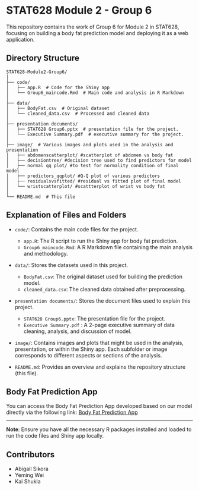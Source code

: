 
# STAT628 Module 2 - Group 6

This repository contains the work of Group 6 for Module 2 in STAT628, focusing on building a body fat prediction model and deploying it as a web application.

## Directory Structure

```
STAT628-Module2-Group6/
│
├── code/ 
│   ├── app.R  # Code for the Shiny app
│   └── Group6_maincode.Rmd  # Main code and analysis in R Markdown
│
├── data/ 
│   ├── BodyFat.csv  # Original dataset
│   └── cleaned_data.csv  # Processed and cleaned data
│
├── presentation documents/ 
│   ├── STAT628 Group6.pptx  # presentation file for the project.
│   └── Executive Summary.pdf  # executive summary for the project.
│
├── image/  # Various images and plots used in the analysis and presentation
│   ├── abdomenscatterplot/ #scatterplot of abdomen vs body fat
│   ├── decisiontree/ #decision tree used to find predictors for model
│   ├── normal qq plot/ #to test for normality condition of final model
│   ├── predictors_qqplot/ #Q-Q plot of various predictors
│   ├── residualsvsfitted/ #residual vs fitted plot of final model
│   └── wristscatterplot/ #scattterplot of wrist vs body fat
│
└── README.md  # This file
```

## Explanation of Files and Folders

- `code/`: Contains the main code files for the project.
    - `app.R`: The R script to run the Shiny app for body fat prediction.
    - `Group6_maincode.Rmd`: A R Markdown file containing the main analysis and methodology.

- `data/`: Stores the datasets used in this project.
    - `BodyFat.csv`: The original dataset used for building the prediction model.
    - `cleaned_data.csv`: The cleaned data obtained after preprocessing.
    
- `presentation documents/`: Stores the document files used to explain this project.
    - `STAT628 Group6.pptx`: The presentation file for the project.
    - `Executive Summary.pdf` : A 2-page executive summary of data cleaning, analysis, and discussion of model.

- `image/`: Contains images and plots that might be used in the analysis, presentation, or within the Shiny app. Each subfolder or image corresponds to different aspects or sections of the analysis.

- `README.md`: Provides an overview and explains the repository structure (this file).

## Body Fat Prediction App

You can access the Body Fat Prediction App developed based on our model directly via the following link:
[Body Fat Prediction App](https://bodyfatprediction.shinyapps.io/bodyfatprediction/)

---

**Note**: Ensure you have all the necessary R packages installed and loaded to run the code files and Shiny app locally.

## Contributors

- Abigail Sikora
- Yeming Wei
- Kai Shukla
